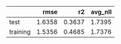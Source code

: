 |          |   rmse |     r2 |   avg_nll |
|:---------|-------:|-------:|----------:|
| test     | 1.6358 | 0.3637 |    1.7395 |
| training | 1.5356 | 0.4685 |    1.7376 |